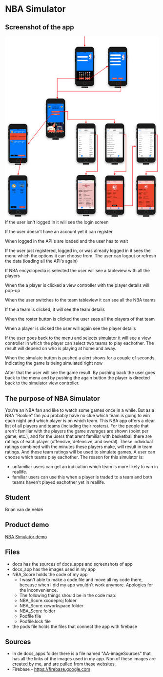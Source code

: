 # NBA Simulator

## Screenshot of the app
![](docs/Appflow.png)
If the user isn't logged in it will see the login screen

If the user doesn't have an account yet it can register

When logged in the API's are loaded and the user has to wait

If the user just registered, logged in, or was already logged in it sees the menu which the options it can choose from. The user can logout or refresh the data (loading all the API's again)

If NBA encyclopedia is selected the user will see a tableview with all the players

When the a player is clicked a view controller with the player details will pop-up

When the user switches to the team tableview it can see all the NBA teams

If the a team is clicked, it will see the team details 

When the roster button is clicked the user sees all the players of that team

When a player is clicked the user will again see the player details

If the user goes back to the menu and selects simulator it will see a view controller in which the player can select two teams to play eachother. The result will depend on who is playing at home and away. 

When the simulate button is pushed a alert shows for a couple of seconds indicating the game is being simulated right now

After that the user will see the game result. By pushing back the user goes back to the menu and by pushing the again button the player is directed back to the simulator view controller.

## The purpose of NBA Simulator
You're an NBA fan and like to watch some games once in a while. But as a NBA "Rookie" fan you probably have no clue which team is going to win each night and which player is on which team. This NBA app offers a clear list of all players and teams (including their rosters). For the people that aren't familiar with the players the game averages are shown (point per game, etc.), and for the users that arent familiar with basketball there are ratings of each player (offensive, defensive, and overal). These individual ratings combined with the minutes these players make, will result in team ratings. And these team ratings will be used to simulate games. A user can choose which teams play eachother. The reason for this simulator is:
- unfamiliar users can get an indication which team is more likely to win in reallife.
- familiar users can use this when a player is traded to a team and both teams haven't played eachother yet in reallife.

## Student
Brian van de Velde 

## Product demo
[NBA Simulator demo](https://youtu.be/c5FHYhbpvMM)

## Files
- docs has the sources of docs_apps and screenshots of app
- docs_app has the images used in my app
- NBA_Score holds the code of my app
  * I wasn't able to make a code file and move all my code there, because when I did my app wouldn't work anymore. Apologies for the inconvenience.
  * The following things should be in the code map:
   - NBA_Score.xcodeproj folder
   - NBA_Score.xcworkspace folder
   - NBA_Score folder
   - Podfile file
   - Podfile.lock file
- the pods file holds the files that connect the app with firebase

## Sources
* In de docs_apps folder there is a file named "AA-imageSources" that has all the links of the images used in my app. Non of these images are created by me, and are pulled from these websites. 
* Firebase - https://firebase.google.com
